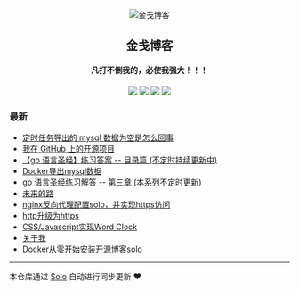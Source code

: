 <p align="center"><img alt="金戋博客" src="https://www.jinjianh.com/img/yd.png"></p><h2 align="center">
金戋博客
</h2>

<h4 align="center">凡打不倒我的，必使我强大！！！</h4>
<p align="center"><a title="金戋博客" target="_blank" href="https://github.com/jinjianh/solo-blog"><img src="https://img.shields.io/github/last-commit/jinjianh/solo-blog.svg?style=flat-square&color=FF9900"></a>
<a title="GitHub repo size in bytes" target="_blank" href="https://github.com/jinjianh/solo-blog"><img src="https://img.shields.io/github/repo-size/jinjianh/solo-blog.svg?style=flat-square"></a>
<a title="Solo Version" target="_blank" href="https://github.com/b3log/solo/releases"><img src="https://img.shields.io/badge/solo-3.6.2-f1e05a.svg?style=flat-square&color=blueviolet"></a>
<a title="Hits" target="_blank" href="https://github.com/b3log/hits"><img src="https://hits.b3log.org/jinjianh/solo-blog.svg"></a></p>

### 最新

* [定时任务导出的 mysql 数据为空是怎么回事](https://www.jinjianh.com/articles/2019/06/23/1560689303886.html)
* [我在 GitHub 上的开源项目](https://www.jinjianh.com/my-github-repos)
* [【go 语言圣经】练习答案 -- 目录篇 (不定时持续更新中)](https://www.jinjianh.com/articles/2019/06/16/1560663440490.html)
* [Docker导出mysql数据](https://www.jinjianh.com/articles/2019/06/11/1560267833958.html)
* [go 语言圣经练习解答 -- 第三章 (本系列不定时更新)](https://www.jinjianh.com/articles/2019/06/10/1560159392016.html)
* [未来的路](https://www.jinjianh.com/articles/2019/06/07/1559921813174.html)
* [nginx反向代理配置solo，并实现https访问](https://www.jinjianh.com/articles/2019/06/05/1559719810531.html)
* [http升级为https](https://www.jinjianh.com/articles/2019/06/05/1559717163020.html)
* [CSS/Javascript实现Word Clock](https://www.jinjianh.com/articles/2019/06/02/1559477290334.html)
* [关于我](https://www.jinjianh.com/about)
* [Docker从零开始安装开源博客solo](https://www.jinjianh.com/first.html)



---

本仓库通过 [Solo](https://github.com/b3log/solo) 自动进行同步更新 ❤️ 